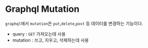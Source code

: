# Graphql Mutation

`graphql`에서 `mutation`은 `put`,`delete`,`post` 등 데이터를 변경하는 기능이다.

* query : `GET` 가져오는데 사용
* mutation : 쓰고, 지우고, 삭제하는데 사용
